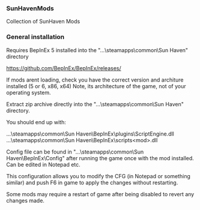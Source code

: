 ### SunHavenMods
Collection of SunHaven Mods

### General installation

Requires BepInEx 5 installed into the "...\steamapps\common\Sun Haven" directory

https://github.com/BepInEx/BepInEx/releases/

If mods arent loading, check you have the correct version and architure installed (5 or 6, x86, x64)
Note, its architecture of the game, not of your operating system.

Extract zip archive directly into the "...\steamapps\common\Sun Haven" directory.

You should end up with:

...\steamapps\common\Sun Haven\BepInEx\plugins\ScriptEngine.dll
...\steamapps\common\Sun Haven\BepInEx\scripts\<mod>.dll

Config file can be found in "...\steamapps\common\Sun Haven\BepInEx\Config" after running
the game once with the mod installed. Can be edited in Notepad etc.

This configuration allows you to modify the CFG (in Notepad or something similar)
and push F6 in game to apply the changes without restarting.

Some mods may require a restart of game after being disabled to revert any changes made.
